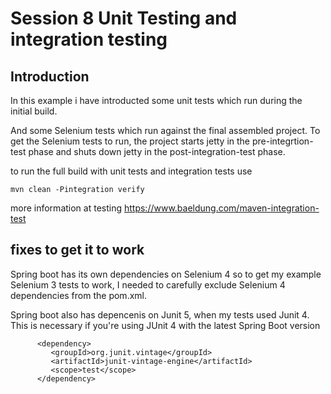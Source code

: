 # Session 8 Unit Testing and integration testing


## Introduction
In this example i have introducted some unit tests which run during the initial build.

And some Selenium tests which run against the final assembled project. 
To get the Selenium tests to run, the project starts jetty in the pre-integrtion-test phase and shuts down jetty in the post-integration-test phase. 

to run the full build with unit tests and integration tests use

```
mvn clean -Pintegration verify
```

more information at 
testing https://www.baeldung.com/maven-integration-test

## fixes to get it to work

Spring boot has its own dependencies on Selenium 4 so to get my example Selenium 3 tests to work,  I needed to carefully exclude Selenium 4 dependencies from the pom.xml.

Spring boot also has depencenis on Junit 5, when my tests used Junit 4. 
This is necessary if you're using JUnit 4 with the latest Spring Boot version
```
      <dependency>
         <groupId>org.junit.vintage</groupId>
         <artifactId>junit-vintage-engine</artifactId>
         <scope>test</scope>
      </dependency>
```




